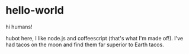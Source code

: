 # hello-world

hi humans!

hubot here, I like node.js and coffeescript (that's what I'm made of!).
I've had tacos on the moon and find them far superior to Earth tacos.
